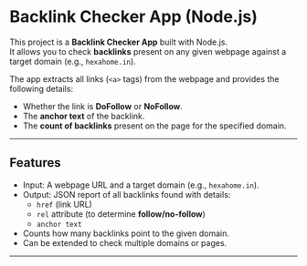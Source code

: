 # Backlink Checker App (Node.js)

This project is a **Backlink Checker App** built with Node.js.  
It allows you to check **backlinks** present on any given webpage against a target domain (e.g., `hexahome.in`).  

The app extracts all links (`<a>` tags) from the webpage and provides the following details:
- Whether the link is **DoFollow** or **NoFollow**.
- The **anchor text** of the backlink.
- The **count of backlinks** present on the page for the specified domain.

---

## Features

- Input: A webpage URL and a target domain (e.g., `hexahome.in`).
- Output: JSON report of all backlinks found with details:
  - `href` (link URL)
  - `rel` attribute (to determine **follow/no-follow**)
  - `anchor text`
- Counts how many backlinks point to the given domain.
- Can be extended to check multiple domains or pages.

---

